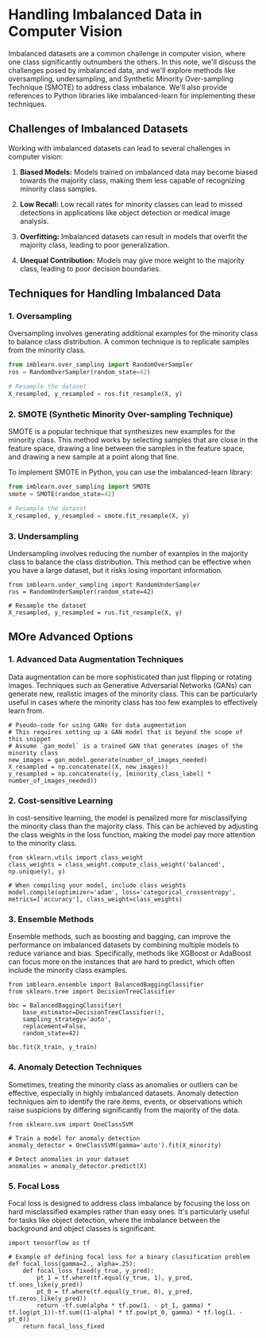 # Handling Imbalanced Data in Computer Vision

Imbalanced datasets are a common challenge in computer vision, where one class significantly outnumbers the others. In this note, we'll discuss the challenges posed by imbalanced data, and we'll explore methods like oversampling, undersampling, and Synthetic Minority Over-sampling Technique (SMOTE) to address class imbalance. We'll also provide references to Python libraries like imbalanced-learn for implementing these techniques.

## Challenges of Imbalanced Datasets

Working with imbalanced datasets can lead to several challenges in computer vision:

1. **Biased Models:** Models trained on imbalanced data may become biased towards the majority class, making them less capable of recognizing minority class samples.

2. **Low Recall:** Low recall rates for minority classes can lead to missed detections in applications like object detection or medical image analysis.

3. **Overfitting:** Imbalanced datasets can result in models that overfit the majority class, leading to poor generalization.

4. **Unequal Contribution:** Models may give more weight to the majority class, leading to poor decision boundaries.

## Techniques for Handling Imbalanced Data

### 1. Oversampling

Oversampling involves generating additional examples for the minority class to balance class distribution. A common technique is to replicate samples from the minority class.

```python
from imblearn.over_sampling import RandomOverSampler
ros = RandomOverSampler(random_state=42)

# Resample the dataset
X_resampled, y_resampled = ros.fit_resample(X, y)
```


### 2. SMOTE (Synthetic Minority Over-sampling Technique)

SMOTE is a popular technique that synthesizes new examples for the minority class. This method works by selecting samples that are close in the feature space, drawing a line between the samples in the feature space, and drawing a new sample at a point along that line.

To implement SMOTE in Python, you can use the imbalanced-learn library:

```python
from imblearn.over_sampling import SMOTE
smote = SMOTE(random_state=42)

# Resample the dataset
X_resampled, y_resampled = smote.fit_resample(X, y)
```

### 3. Undersampling
Undersampling involves reducing the number of examples in the majority class to balance the class distribution. This method can be effective when you have a large dataset, but it risks losing important information.

```
from imblearn.under_sampling import RandomUnderSampler
rus = RandomUnderSampler(random_state=42)

# Resample the dataset
X_resampled, y_resampled = rus.fit_resample(X, y)

```


## MOre Advanced Options

### 1. Advanced Data Augmentation Techniques
Data augmentation can be more sophisticated than just flipping or rotating images. Techniques such as Generative Adversarial Networks (GANs) can generate new, realistic images of the minority class. This can be particularly useful in cases where the minority class has too few examples to effectively learn from.

```
# Pseudo-code for using GANs for data augmentation
# This requires setting up a GAN model that is beyond the scope of this snippet
# Assume `gan_model` is a trained GAN that generates images of the minority class
new_images = gan_model.generate(number_of_images_needed)
X_resampled = np.concatenate((X, new_images))
y_resampled = np.concatenate((y, [minority_class_label] * number_of_images_needed))
```

### 2. Cost-sensitive Learning
In cost-sensitive learning, the model is penalized more for misclassifying the minority class than the majority class. This can be achieved by adjusting the class weights in the loss function, making the model pay more attention to the minority class.

```
from sklearn.utils import class_weight
class_weights = class_weight.compute_class_weight('balanced', np.unique(y), y)

# When compiling your model, include class weights
model.compile(optimizer='adam', loss='categorical_crossentropy', metrics=['accuracy'], class_weight=class_weights)
```

### 3. Ensemble Methods
Ensemble methods, such as boosting and bagging, can improve the performance on imbalanced datasets by combining multiple models to reduce variance and bias. Specifically, methods like XGBoost or AdaBoost can focus more on the instances that are hard to predict, which often include the minority class examples.


```
from imblearn.ensemble import BalancedBaggingClassifier
from sklearn.tree import DecisionTreeClassifier

bbc = BalancedBaggingClassifier(
    base_estimator=DecisionTreeClassifier(),
    sampling_strategy='auto',
    replacement=False,
    random_state=42)

bbc.fit(X_train, y_train)
```
###  4. Anomaly Detection Techniques
Sometimes, treating the minority class as anomalies or outliers can be effective, especially in highly imbalanced datasets. Anomaly detection techniques aim to identify the rare items, events, or observations which raise suspicions by differing significantly from the majority of the data.

```
from sklearn.svm import OneClassSVM

# Train a model for anomaly detection
anomaly_detector = OneClassSVM(gamma='auto').fit(X_minority)

# Detect anomalies in your dataset
anomalies = anomaly_detector.predict(X)
```

### 5. Focal Loss
Focal loss is designed to address class imbalance by focusing the loss on hard misclassified examples rather than easy ones. It's particularly useful for tasks like object detection, where the imbalance between the background and object classes is significant.


```
import tensorflow as tf

# Example of defining focal loss for a binary classification problem
def focal_loss(gamma=2., alpha=.25):
    def focal_loss_fixed(y_true, y_pred):
        pt_1 = tf.where(tf.equal(y_true, 1), y_pred, tf.ones_like(y_pred))
        pt_0 = tf.where(tf.equal(y_true, 0), y_pred, tf.zeros_like(y_pred))
        return -tf.sum(alpha * tf.pow(1. - pt_1, gamma) * tf.log(pt_1))-tf.sum((1-alpha) * tf.pow(pt_0, gamma) * tf.log(1. - pt_0))
    return focal_loss_fixed
```
